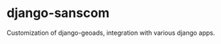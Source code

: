 django-sanscom
==============

Customization of django-geoads, integration with various django apps.
